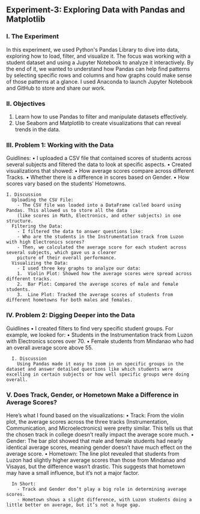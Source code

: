 ## Experiment-3: Exploring Data with Pandas and Matplotlib

### I. The Experiment

In this experiment, we used Python's Pandas Library to dive into data, exploring how to load, filter, and visualize it. The focus was working with a student dataset and using a Jupyter Notebook to analyze it interactively. By the end of it, we wanted to understand how Pandas can help find patterns by selecting specific rows and columns and how graphs could make sense of those patterns at a glance.
I used Anaconda to launch Jupyter Notebook and GitHub to store and share our work.

### II. Objectives
1. Learn how to use Pandas to filter and manipulate datasets effectively.
2. Use Seaborn and Matplotlib to create visualizations that can reveal trends in the data.
 
### III. Problem 1: Working with the Data
Guidlines: 
	•	I uploaded a CSV file that contained scores of students across several subjects and filtered the data to look at specific aspects.
	•	Created visualizations that showed:
	•	How average scores compare across different Tracks.
	•	Whether there is a difference in scores based on Gender.
	•	How scores vary based on the students’ Hometowns.
 
    I. Discussion
      Uploading the CSV File:
      	- The CSV file was loaded into a DataFrame called board using Pandas. This allowed us to store all the data 
       	(like scores in Math, Electronics, and other subjects) in one structure.
      Filtering the Data:
      	- I filtered the data to answer questions like:
      	- Who are the students in the Instrumentation track from Luzon with high Electronics scores?
      	- Then, we calculated the average score for each student across several subjects, which gave us a clearer 
       	picture of their overall performance.
      Visualizing the Data:
      	- I used three key graphs to analyze our data:
      	1.	Violin Plot: Showed how the average scores were spread across different tracks.
      	2.	Bar Plot: Compared the average scores of male and female students.
      	3.	Line Plot: Tracked the average scores of students from different hometowns for both males and females.
     
### IV. Problem 2: Digging Deeper into the Data
  Guidlines
  	•	I created filters to find very specific student groups. For example, we looked for:
  	•	Students in the Instrumentation track from Luzon with Electronics scores over 70.
  	•	Female students from Mindanao who had an overall average score above 55.
   
      I. Discussion
        Using Pandas made it easy to zoom in on specific groups in the dataset and answer detailed questions like which students were excelling in certain subjects or how well specific groups were doing overall.
 
  ### V. Does Track, Gender, or Hometown Make a Difference in Average Scores?
  Here’s what I found based on the visualizations:
  	•	Track:
   		From the violin plot, the average scores across the three tracks (Instrumentation, Communication, and Microelectronics) 
   		were pretty similar. This tells us that the chosen track in college doesn’t really impact the average score much.
  	•	Gender:
   		The bar plot showed that male and female students had nearly identical average scores, meaning gender doesn’t have 
    		much effect on the average score.
  	•	Hometown:
   		The line plot revealed that students from Luzon had slightly higher average scores than those from Mindanao and Visayas, 
    		but the difference wasn’t drastic. This suggests that hometown may have a small influence, but it’s not a major factor.
   
      In Short:
      	- Track and Gender don’t play a big role in determining average scores.
      	- Hometown shows a slight difference, with Luzon students doing a little better on average, but it’s not a huge gap.
